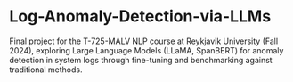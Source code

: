 # Log-Anomaly-Detection-via-LLMs
Final project for the T-725-MALV NLP course at Reykjavik University (Fall 2024), exploring Large Language Models (LLaMA, SpanBERT) for anomaly detection in system logs through fine-tuning and benchmarking against traditional methods.
